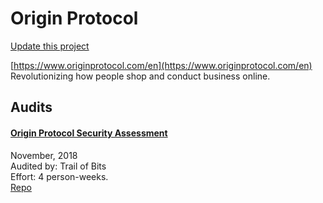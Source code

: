 
# Origin Protocol

[Update this project](https://github.com/ConsenSys/blockchainSecurityDB/edit/master/projects/origin-protocol.json)
  
[https://www.originprotocol.com/en](https://www.originprotocol.com/en)<br>
Revolutionizing how people shop and conduct business online.


## Audits



#### [Origin Protocol Security Assessment](https://github.com/trailofbits/publications/blob/master/reviews/origin.pdf)

November, 2018<br>
Audited by: Trail of Bits<br>Effort: 4 person-weeks.<br>
[Repo](https://github.com/OriginProtocol/origin/tree/master/packages/contracts/contracts)
      

  



